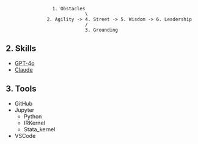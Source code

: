                      1. Obstacles
                                 \
                   2. Agility -> 4. Street -> 5. Wisdom -> 6. Leadership
                                 /
                                 3. Grounding


## 2. Skills
- [GPT-4o](https://chatgpt.com)
- [Claude](https://claude.ai/new)

## 3. Tools
- GitHub
- Jupyter
   - Python
   - IRKernel
   - Stata_kernel 
- VSCode

